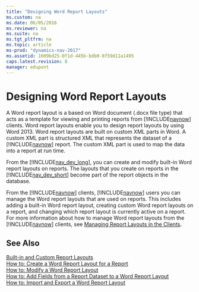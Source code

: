```yaml
---
title: "Designing Word Report Layouts"
ms.custom: na
ms.date: 06/05/2016
ms.reviewer: na
ms.suite: na
ms.tgt_pltfrm: na
ms.topic: article
ms-prod: "dynamics-nav-2017"
ms.assetid: 1609bd25-0f1d-445b-bdb0-8f59d11a1495
caps.latest.revision: 8
manager: edupont
---
```

# Designing Word Report Layouts
A Word report layout is a based on Word document \(.docx file type\) that acts as a template for viewing and printing reports from [!INCLUDE[navnow](includes/navnow_md.md)] clients. Word report layouts enable you to design report layouts by using Word 2013. Word report layouts are built on custom XML parts in Word. A custom XML part is structured XML that represents the dataset of a [!INCLUDE[navnow](includes/navnow_md.md)] report. The custom XML part is used to map the data into a report at run time.  
  
 From the [!INCLUDE[nav_dev_long](includes/nav_dev_long_md.md)], you can create and modify built-in Word report layouts on reports. The layouts that you create on reports in the [!INCLUDE[nav_dev_short](includes/nav_dev_short_md.md)] become part of the report objects in the database.  
  
 From the [!INCLUDE[navnow](includes/navnow_md.md)] clients, [!INCLUDE[navnow](includes/navnow_md.md)] users you can manage the Word report layouts that are used on reports. This includes adding a built-in Word report layout, creating custom Word report layouts on a report, and changing which report layout is currently active on a report. For more information about how to manage Word report layouts from the [!INCLUDE[navnow](includes/navnow_md.md)] clients, see [Managing Report Layouts in the Clients](managing-report-layouts.md).  
  
## See Also  
 [Built-in and Custom Report Layouts](Designing-Report-Layouts-from-the-Microsoft-Dynamics-NAV-Development-Environment.md#BuilinCustomLayouts)   
 [How to: Create a Word Report Layout for a Report](How-to--Create-a-Word-Report-Layout-for-a-Report.md)   
 [How to: Modify a Word Report Layout](How-to--Modify-a-Word-Report-Layout.md)   
 [How to: Add Fields from a Report Dataset to a Word Report Layout](How-to--Add-Fields-from-a-Report-Dataset-to-a-Word-Report-Layout.md)   
 [How to: Import and Export a Word Report Layout](How-to--Import-and-Export-a-Word-Report-Layout.md)